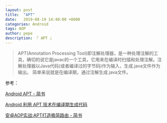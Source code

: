 ```yaml
---
layout: post
title:  "APT"
date:   2019-08-19 14:40:00 +0800
categories: Android
tags: AOP
author: pepe
description: 『 APT 』
---
```


> APT(Annotation Processing Tool)即注解处理器，是一种处理注解的工具，确切的说它是javac的一个工具，它用来在编译时扫描和处理注解。注解处理器以Java代码(或者编译过的字节码)作为输入，生成.java文件作为输出。
简单来说就是在编译期，通过注解生成.java文件。





















参考：

[Android APT - 简书](https://www.jianshu.com/p/7af58e8e3e18)

[Android 利用 APT 技术在编译期生成代码](https://brucezz.itscoder.com/use-apt-in-android)

[安卓AOP实战:APT打造极简路由 - 简书](https://www.jianshu.com/p/6ccfa7b50f0e)















